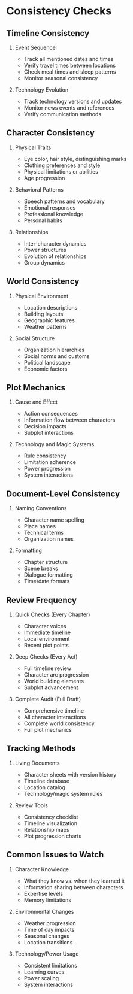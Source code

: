 # Consistency Checks

## Timeline Consistency
1. Event Sequence
   - Track all mentioned dates and times
   - Verify travel times between locations
   - Check meal times and sleep patterns
   - Monitor seasonal consistency

2. Technology Evolution
   - Track technology versions and updates
   - Monitor news events and references
   - Verify communication methods

## Character Consistency
1. Physical Traits
   - Eye color, hair style, distinguishing marks
   - Clothing preferences and style
   - Physical limitations or abilities
   - Age progression

2. Behavioral Patterns
   - Speech patterns and vocabulary
   - Emotional responses
   - Professional knowledge
   - Personal habits

3. Relationships
   - Inter-character dynamics
   - Power structures
   - Evolution of relationships
   - Group dynamics

## World Consistency
1. Physical Environment
   - Location descriptions
   - Building layouts
   - Geographic features
   - Weather patterns

2. Social Structure
   - Organization hierarchies
   - Social norms and customs
   - Political landscape
   - Economic factors

## Plot Mechanics
1. Cause and Effect
   - Action consequences
   - Information flow between characters
   - Decision impacts
   - Subplot interactions

2. Technology and Magic Systems
   - Rule consistency
   - Limitation adherence
   - Power progression
   - System interactions

## Document-Level Consistency
1. Naming Conventions
   - Character name spelling
   - Place names
   - Technical terms
   - Organization names

2. Formatting
   - Chapter structure
   - Scene breaks
   - Dialogue formatting
   - Time/date formats

## Review Frequency
1. Quick Checks (Every Chapter)
   - Character voices
   - Immediate timeline
   - Local environment
   - Recent plot points

2. Deep Checks (Every Act)
   - Full timeline review
   - Character arc progression
   - World building elements
   - Subplot advancement

3. Complete Audit (Full Draft)
   - Comprehensive timeline
   - All character interactions
   - Complete world consistency
   - Full plot mechanics

## Tracking Methods
1. Living Documents
   - Character sheets with version history
   - Timeline database
   - Location catalog
   - Technology/magic system rules

2. Review Tools
   - Consistency checklist
   - Timeline visualization
   - Relationship maps
   - Plot progression charts

## Common Issues to Watch
1. Character Knowledge
   - What they know vs. when they learned it
   - Information sharing between characters
   - Expertise levels
   - Memory limitations

2. Environmental Changes
   - Weather progression
   - Time of day impacts
   - Seasonal changes
   - Location transitions

3. Technology/Power Usage
   - Consistent limitations
   - Learning curves
   - Power scaling
   - System interactions